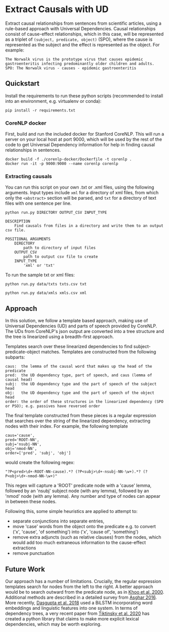 # Extract Causals with UD

Extract causal relationships from sentences from scientific articles, using a rule-based approach with Universal Dependencies. Causal relationships consist of cause-effect relationships, which in this case, will be represented as a triplet of `(subject, predicate, object)` (SPO), where the cause is represented as the subject and the effect is represented as the object. For example:

```
The Norwalk virus is the prototype virus that causes epidemic gastroenteritis infecting predominantly older children and adults.
SPO: The Norwalk virus - causes - epidemic gastroenteritis
```

## Quickstart

Install the requirements to run these python scripts (recommended to install into an environment, e.g. virtualenv or conda):

```
pip install -r requirements.txt
```

### CoreNLP docker

First, build and run the included docker for Stanford CoreNLP. This will run a server on your local host at port 9000, which will be used by the rest of the code to get Universal Dependency information for help in finding causal relationships in sentences.

```
docker build -f ./corenlp-docker/Dockerfile -t corenlp .
docker run -it -p 9000:9000 --name corenlp corenlp
```

### Extracting causals

You can run this script on your own .txt or .xml files, using the following arguments. Input types include `xml` for a directory of xml files, from which only the `<abstract>` section will be parsed, and `txt` for a directory of text files with one sentence per line.

```
python run.py DIRECTORY OUTPUT_CSV INPUT_TYPE

DESCRIPTION
    Find causals from files in a directory and write them to an output csv file.

POSITIONAL ARGUMENTS
    DIRECTORY
        path to directory of input files
    OUTPUT_CSV
        path to output csv file to create
    INPUT_TYPE
        'xml' or 'txt'
```


To run the sample txt or xml files:

```
python run.py data/txts txts.csv txt
```

```
python run.py data/xmls xmls.csv xml
```

## Approach

In this solution, we follow a template based approach, making use of Universal Dependencies (UD) and parts of speech provided by CoreNLP. The UDs from CoreNLP's json output are converted into a tree structure and the tree is linearized using a breadth-first approach. 

Templates search over these linearized dependencies to find subject-predicate-object matches. Templates are constructed from the following subparts:

```
caus:  the lemma of the causal word that makes up the head of the predicate
pred:  the UD dependency type, part of speech, and caus (lemma of causal head)
subj:  the UD dependency type and the part of speech of the subject head 
obj:   the UD dependency type and the part of speech of the object head
order: the order of these structures in the linearized dependency (SPO or PSO); e.g. passives have reversed order 
```

The final template constructed from these pieces is a regular expression that searches over the string of the linearized dependency, extracting nodes with their index. For example, the following template 

```
caus='cause', 
pred='ROOT-NN', 
subj='nsubj-NN', 
obj='nmod-NN',
order=['pred', 'subj', 'obj']
```

would create the following regex:

```
"?P<pred>\d+-ROOT-NN-cause).*? (?P<subj>\d+-nsubj-NN-\w+).*? (?P<obj>\d+-nmod-NN-\w+)"
```

This regex will capture a 'ROOT' predicate node with a 'cause' lemma, followed by an 'nsubj' subject node (with any lemma), followed by an 'nmod' node (with any lemma). Any number and type of nodes can appear in between these nodes.

Following this, some simple heuristics are applied to attempt to:
- separate conjunctions into separate entries, 
- move 'case' words from the object onto the predicate e.g. to convert ('x', 'cause', 'of something') into ('x', 'cause of', 'something')
- remove extra adjuncts (such as relative clauses) from the nodes, which would add too much extraneous information to the cause-effect extractions
- remove punctuation

## Future Work

Our approach has a number of limitations. Crucially, the regular expression templates search for nodes from the left to the right. A better approach would be to search outward from the predicate node, as in [Khoo et al. 2000](https://www.aclweb.org/anthology/P00-1043.pdf). Additional methods are described in a detailed survey from [Asghar 2016](https://arxiv.org/pdf/1605.07895.pdf). More recently, [Dasgupta et al. 2018](https://www.aclweb.org/anthology/W18-5035.pdf) used a BiLSTM incorporating word embeddings and linguistic features into one system. In terms of dependency trees, a very recent paper from [Tiktinsky et al. 2020](https://arxiv.org/pdf/2005.01306.pdf) has created a python library that claims to make more explicit lexical dependencies, which may be worth exploring.
